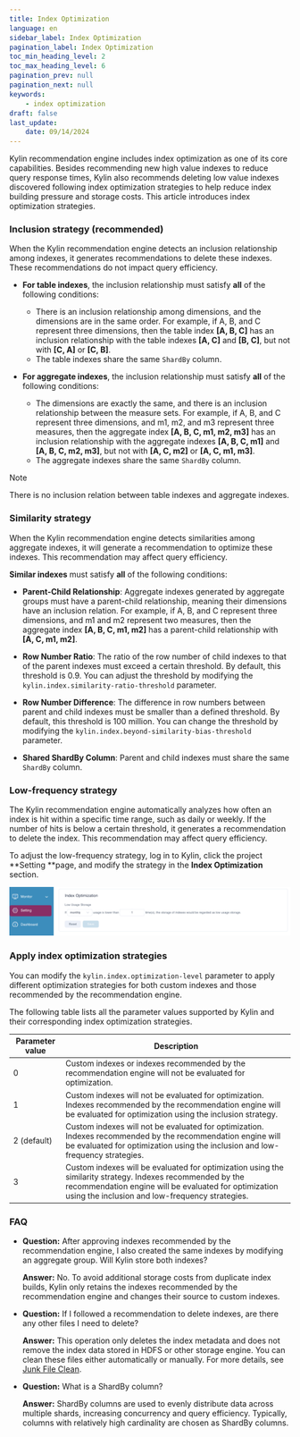 ```yaml
---
title: Index Optimization
language: en
sidebar_label: Index Optimization
pagination_label: Index Optimization
toc_min_heading_level: 2
toc_max_heading_level: 6
pagination_prev: null
pagination_next: null
keywords:
    - index optimization
draft: false
last_update:
    date: 09/14/2024
---
```


Kylin recommendation engine includes index optimization as one of its core capabilities. Besides recommending new high value indexes to reduce query response times, Kylin also recommends deleting low value indexes discovered following index optimization strategies to help reduce index building pressure and storage costs. This article introduces index optimization strategies.

### **Inclusion strategy (recommended)** 

When the Kylin recommendation engine detects an inclusion relationship among indexes, it generates recommendations to delete these indexes. These recommendations do not impact query efficiency.

- **For table indexes**, the inclusion relationship must satisfy **all** of the following conditions:
  - There is an inclusion relationship among dimensions, and the dimensions are in the same order. For example, if A, B, and C represent three dimensions, then the table index **[A, B, C]** has an inclusion relationship with the table indexes **[A, C]** and **[B, C]**, but not with **[C, A]** or **[C, B]**.
  - The table indexes share the same `ShardBy` column.

- **For aggregate indexes**, the inclusion relationship must satisfy **all** of the following conditions:
  - The dimensions are exactly the same, and there is an inclusion relationship between the measure sets. For example, if A, B, and C represent three dimensions, and m1, m2, and m3 represent three measures, then the aggregate index **[A, B, C, m1, m2, m3]** has an inclusion relationship with the aggregate indexes **[A, B, C, m1]** and **[A, B, C, m2, m3]**, but not with **[A, C, m2]** or **[A, C, m1, m3]**.
  - The aggregate indexes share the same `ShardBy` column.

> [!NOTE]
>
> There is no inclusion relation between table indexes and aggregate indexes.  

### **Similarity strategy**

When the Kylin recommendation engine detects similarities among aggregate indexes, it will generate a recommendation to optimize these indexes. This recommendation may affect query efficiency. 

**Similar indexes** must satisfy **all** of the following conditions:

- **Parent-Child Relationship**: Aggregate indexes generated by aggregate groups must have a parent-child relationship, meaning their dimensions have an inclusion relation. For example, if A, B, and C represent three dimensions, and m1 and m2 represent two measures, then the aggregate index **[A, B, C, m1, m2]** has a parent-child relationship with **[A, C, m1, m2]**.

- **Row Number Ratio**: The ratio of the row number of child indexes to that of the parent indexes must exceed a certain threshold. By default, this threshold is 0.9. You can adjust the threshold by modifying the `kylin.index.similarity-ratio-threshold` parameter.

- **Row Number Difference**: The difference in row numbers between parent and child indexes must be smaller than a defined threshold. By default, this threshold is 100 million. You can change the threshold by modifying the `kylin.index.beyond-similarity-bias-threshold` parameter.

- **Shared ShardBy Column**: Parent and child indexes must share the same `ShardBy` column.

### **Low-frequency strategy** 

The Kylin recommendation engine automatically analyzes how often an index is hit within a specific time range, such as daily or weekly. If the number of hits is below a certain threshold, it generates a recommendation to delete the index. This recommendation may affect query efficiency.

To adjust the low-frequency strategy, log in to Kylin, click the project **Setting **page, and modify the strategy in the **Index Optimization** section.

![](images/low_usage.png)

### **Apply index optimization strategies**

You can modify the `kylin.index.optimization-level` parameter to apply different optimization strategies for both custom indexes and those recommended by the recommendation engine.

The following table lists all the parameter values supported by Kylin and their corresponding index optimization strategies.

| **Parameter value** | **Description**                                              |
| ------------------- | ------------------------------------------------------------ |
| 0                   | Custom indexes or indexes recommended by the recommendation engine will not be evaluated for optimization. |
| 1                   | Custom indexes will not be evaluated for optimization.  Indexes recommended by the recommendation engine will be evaluated for optimization using the inclusion strategy. |
| 2 (default)         | Custom indexes will not be evaluated for optimization. Indexes recommended by the recommendation engine will be evaluated for optimization using the inclusion and low-frequency strategies. |
| 3                   | Custom indexes will be evaluated for optimization using the similarity strategy.  Indexes recommended by the recommendation engine will be evaluated for optimization using the inclusion and low-frequency strategies. |

### **FAQ**

- **Question:** After approving indexes recommended by the recommendation engine, I also created the same indexes by modifying an aggregate group. Will Kylin store both indexes?
  
  **Answer:** No. To avoid additional storage costs from duplicate index builds, Kylin only retains the indexes recommended by the recommendation engine and changes their source to custom indexes.

- **Question:** If I followed a recommendation to delete indexes, are there any other files I need to delete?
  
  **Answer:** This operation only deletes the index metadata and does not remove the index data stored in HDFS or other storage engine. You can clean these files either automatically or manually. For more details, see [Junk File Clean](../../operations/system-operation/junk_file_clean.md).

- **Question:** What is a ShardBy column?
  
  **Answer:** ShardBy columns are used to evenly distribute data across multiple shards, increasing concurrency and query efficiency. Typically, columns with relatively high cardinality are chosen as ShardBy columns.


